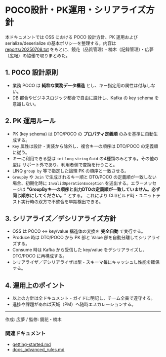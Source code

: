 # POCO設計・PK運用・シリアライズ方針

本ドキュメントでは OSS における POCO 設計方針、PK 運用および serialize/deserialize の基本ポリシーを整理する。内容は [reports/20250708.txt](../reports/20250708.txt) をもとに、鏡花（品質管理）・楠木（記録管理）・広夢（広報）の協働で取りまとめた。

## 1. POCO 設計原則
- 業務 POCO は **純粋な業務データ構造** とし、キー指定用の属性は付与しない。
- DB 都合やビジネスロジック都合で自由に設計し、Kafka の key schema を意識しない。

## 2. PK 運用ルール
- PK (key schema) は DTO/POCO の **プロパティ定義順** のみを基準に自動生成する。
- `Key` 属性は設計・実装から除外し、複合キーの順序は DTO/POCO の定義順に従う。
- キーに利用できる型は `int` `long` `string` `Guid` の4種類のみとする。その他の型は
  サポート外であり、利用者側で変換を行うこと。
- LINQ `group by` 等で指定した論理 PK の順序と一致させる。
- `GroupBy` や `Join` で生成されるキー順と DTO/POCO の定義順が一致しない場合、初期化時に
  `InvalidOperationException` を送出する。エラーメッセージは
  **"GroupByキーの順序と出力DTOの定義順が一致していません。必ず同じ順序にしてください。"** とする。
  これにより CLI/ビルド時・ユニットテスト実行時の双方で不整合を早期検出できる。

## 3. シリアライズ／デシリアライズ方針
- OSS は POCO ⇔ key/value 構造体の変換を **完全自動** で実行する。
- Produce 時は DTO/POCO から PK 部と Value 部を自動分離してシリアライズする。
- Consume 時は Kafka から受信した key/value をデシリアライズし、 DTO/POCO に再構成する。
- シリアライザ／デシリアライザは型・スキーマ毎にキャッシュし性能を確保する。

## 4. 運用上のポイント
- 以上の方針は全ドキュメント・ガイドに明記し、チーム全員で遵守する。
- 進捗や課題があれば天城（PM）へ随時エスカレーションする。

---
作成: 広夢 / 監修: 鏡花・楠木

### 関連ドキュメント
- [getting-started.md](./getting-started.md)
- [docs_advanced_rules.md](./docs_advanced_rules.md)

